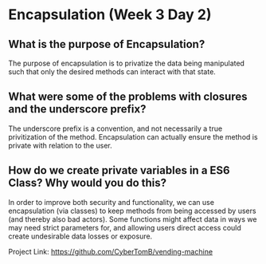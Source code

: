 # Encapsulation (Week 3 Day 2)

## What is the purpose of Encapsulation?

The purpose of encapsulation is to privatize the data being manipulated such that only the desired methods can interact with that state.

## What were some of the problems with closures and the underscore prefix?

The underscore prefix is a convention, and not necessarily a true privitization of the method. Encapsulation can actually ensure the method is private with relation to the user.

## How do we create private variables in a ES6 Class? Why would you do this?

In order to improve both security and functionality, we can use encapsulation (via classes) to keep methods from being accessed by users (and thereby also bad actors). Some functions might affect data in ways we may need strict parameters for, and allowing users direct access could create undesirable data losses or exposure.

Project Link: https://github.com/CyberTomB/vending-machine